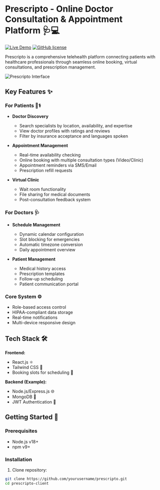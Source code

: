 # Prescripto - Online Doctor Consultation & Appointment Platform 🩺💻

[![Live Demo](https://img.shields.io/badge/demo-live%20demo-green)](https://prescripto-client-w918.onrender.com)
[![GitHub license](https://img.shields.io/badge/license-MIT-blue.svg)](https://github.com/yourusername/prescripto-client/blob/main/LICENSE)

Prescripto is a comprehensive telehealth platform connecting patients with healthcare professionals through seamless online booking, virtual consultations, and prescription management.

![Prescripto Interface](https://prescripto-client-w918.onrender.com/assets/header_img-DhAi3lLA.png)

## Key Features ✨

### For Patients 👨⚕️
- **Doctor Discovery**
  - Search specialists by location, availability, and expertise
  - View doctor profiles with ratings and reviews
  - Filter by insurance acceptance and languages spoken

- **Appointment Management**
  - Real-time availability checking
  - Online booking with multiple consultation types (Video/Clinic)
  - Appointment reminders via SMS/Email
  - Prescription refill requests

- **Virtual Clinic**
  - Wait room functionality
  - File sharing for medical documents
  - Post-consultation feedback system

### For Doctors 🩺
- **Schedule Management**
  - Dynamic calendar configuration
  - Slot blocking for emergencies
  - Automatic timezone conversion
  - Daily appointment overview

- **Patient Management**
  - Medical history access
  - Prescription templates
  - Follow-up scheduling
  - Patient communication portal

### Core System ⚙️
- Role-based access control
- HIPAA-compliant data storage
- Real-time notifications
- Multi-device responsive design

## Tech Stack 🛠️

**Frontend:**
- React.js ⚛️
- Tailwind CSS 🌊
- Booking slots for scheduling 📅

**Backend (Example):**
- Node.js/Express.js 🌐
- MongoDB 🍃
- JWT Authentication 🔐

## Getting Started 🚀

### Prerequisites
- Node.js v18+
- npm v9+

### Installation
1. Clone repository:
```bash
git clone https://github.com/yourusername/prescripto.git
cd prescripto-client

